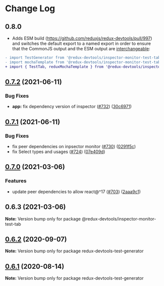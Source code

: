 # Change Log

## 0.8.0

- Adds ESM build (https://github.com/reduxjs/redux-devtools/pull/997) and switches the default export to a named export in order to ensure that the CommonJS output and the ESM output are [interchangeable](https://rollupjs.org/guide/en/#outputexports):

```diff
- import TestGenerator from '@redux-devtools/inspector-monitor-test-tab';
- import mochaTemplate from '@redux-devtools/inspector-monitor-test-tab/lib/redux/mocha';
+ import { TestTab, reduxMochaTemplate } from '@redux-devtools/inspector-monitor-test-tab';
```

## [0.7.2](https://github.com/reduxjs/redux-devtools/compare/@redux-devtools/inspector-monitor-test-tab@0.7.1...@redux-devtools/inspector-monitor-test-tab@0.7.2) (2021-06-11)

### Bug Fixes

- **app:** fix dependency version of inspector ([#732](https://github.com/reduxjs/redux-devtools/issues/732)) ([30c6971](https://github.com/reduxjs/redux-devtools/commit/30c6971d379c53ec1343a20240b73705751f7445))

## [0.7.1](https://github.com/reduxjs/redux-devtools/compare/@redux-devtools/inspector-monitor-test-tab@0.7.0...@redux-devtools/inspector-monitor-test-tab@0.7.1) (2021-06-11)

### Bug Fixes

- fix peer dependencies on inpsector monitor ([#730](https://github.com/reduxjs/redux-devtools/issues/730)) ([0291f5c](https://github.com/reduxjs/redux-devtools/commit/0291f5c95e4340a3b5e30a3efe76a1a1a2bb7f5e))
- fix Select types and usages ([#724](https://github.com/reduxjs/redux-devtools/issues/724)) ([07e409d](https://github.com/reduxjs/redux-devtools/commit/07e409de6a1c3d362929d854542df0c1d74ce18e))

## [0.7.0](https://github.com/reduxjs/redux-devtools/compare/@redux-devtools/inspector-monitor-test-tab@0.6.3...@redux-devtools/inspector-monitor-test-tab@0.7.0) (2021-03-06)

### Features

- update peer dependencies to allow react@^17 ([#703](https://github.com/reduxjs/redux-devtools/issues/703)) ([2aaa9c1](https://github.com/reduxjs/redux-devtools/commit/2aaa9c10a383e3a7ab20b3ab14639781fd7bb2eb))

## 0.6.3 (2021-03-06)

**Note:** Version bump only for package @redux-devtools/inspector-monitor-test-tab

## [0.6.2](https://github.com/reduxjs/redux-devtools/compare/redux-devtools-test-generator@0.6.1...redux-devtools-test-generator@0.6.2) (2020-09-07)

**Note:** Version bump only for package redux-devtools-test-generator

## [0.6.1](https://github.com/reduxjs/redux-devtools/compare/redux-devtools-test-generator@0.6.0...redux-devtools-test-generator@0.6.1) (2020-08-14)

**Note:** Version bump only for package redux-devtools-test-generator
